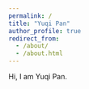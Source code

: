 ```yaml
---
permalink: /
title: "Yuqi Pan"
author_profile: true
redirect_from: 
  - /about/
  - /about.html
---
```


Hi, I am Yuqi Pan.

